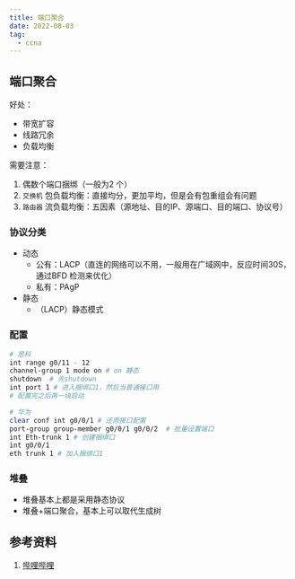 ```yaml
---
title: 端口聚合  
date: 2022-08-03 
tag:   
  - ccna
---  
```


## 端口聚合  
好处：
- 带宽扩容  
- 线路冗余  
- 负载均衡  
<!-- more -->
需要注意：  
1. 偶数个端口捆绑（一般为2 个）  
2. `交换机` 包负载均衡：直接均分，更加平均，但是会有包重组会有问题  
3. `路由器` 流负载均衡：五因素（源地址、目的IP、源端口、目的端口、协议号）  

### 协议分类  
- 动态  
  - 公有：LACP（直连的网络可以不用，一般用在广域网中，反应时间30S，通过BFD 检测来优化）  
  - 私有：PAgP  
- 静态  
  - （LACP）静态模式

### 配置  
```bash
# 思科  
int range g0/11 - 12
channel-group 1 mode on # on 静态
shutdown  # 先shutdown  
int port 1 # 进入捆绑口1，然后当普通接口用
# 配置完之后再一块启动  

# 华为  
clear conf int g0/0/1 # 还原接口配置
port-group group-member g0/0/1 g0/0/2  # 批量设置端口
int Eth-trunk 1 # 创建捆绑口
int g0/0/1
eth trunk 1 # 加入捆绑口1 
```
### 堆叠  
- 堆叠基本上都是采用静态协议  
- 堆叠+端口聚合，基本上可以取代生成树  

## 参考资料  
1. [哔哩哔哩](https://www.bilibili.com/video/BV1kE411N7JV)  